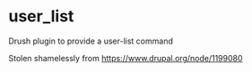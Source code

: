 # user_list
Drush plugin to provide a user-list command

Stolen shamelessly from https://www.drupal.org/node/1199080

